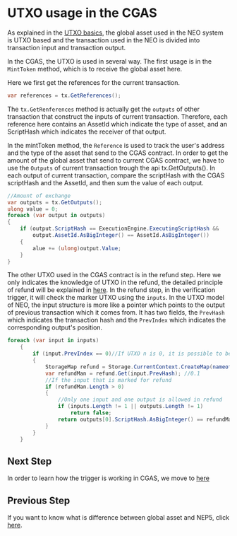 # UTXO usage in the CGAS

As explained in the [UTXO basics](https://github.com/neo-ngd/NEO-Tutorial/blob/master/9-smartContract/UTXO.md), the global asset used in the NEO system is UTXO based and the transaction used in the NEO is divided into transaction input and transaction output.

In the CGAS, the UTXO is used in several way. The first usage is in the `MintToken` method, which is to receive the global asset here.

Here we first get the references for the current transaction.
```csharp
var references = tx.GetReferences();
```

The `tx.GetRenferences` method is actually get the `outputs` of other transaction that construct the inputs of current transaction. Therefore, each reference here contains an AssetId which indicate the type of asset, and an ScriptHash which indicates the receiver of that output.

In the mintToken method, the `Reference` is used to track the user's address and the type of the asset that send to the CGAS contract. In order to get the amount of the global asset that send to current CGAS contract, we have to use the `Outputs` of current transaction trough the api tx.GetOutputs(). In each output of current transaction, compare the scriptHash with the CGAS scriptHash and the AssetId, and then sum the value of each output.

```csharp
//Amount of exchange
var outputs = tx.GetOutputs();
ulong value = 0;
foreach (var output in outputs)
{
    if (output.ScriptHash == ExecutionEngine.ExecutingScriptHash &&
        output.AssetId.AsBigInteger() == AssetId.AsBigInteger())
    {
        alue += (ulong)output.Value;
    }
}
```

The other UTXO used in the CGAS contract is in the refund step. Here we only indicates the knowledge of UTXO in the refund, the detailed principle of refund will be explained in [here](5_minttokens_and_refund.md). In the refund step, in the verification trigger, it will check the marker UTXO using the `inputs`. In the UTXO model of NEO, the input structure is more like a pointer which points to the output of previous transaction which it comes from. It has two fields, the `PrevHash` which indicates the transaction hash and the `PrevIndex` which indicates the corresponding output's position.

```csharp
foreach (var input in inputs)
	{
	    if (input.PrevIndex == 0)//If UTXO n is 0, it is possible to be a marker UTXO
	    {
	        StorageMap refund = Storage.CurrentContext.CreateMap(nameof(refund));
	        var refundMan = refund.Get(input.PrevHash); //0.1
	        //If the input that is marked for refund
	        if (refundMan.Length > 0)
	        {
	            //Only one input and one output is allowed in refund
	            if (inputs.Length != 1 || outputs.Length != 1)
	                return false;
	            return outputs[0].ScriptHash.AsBigInteger() == refundMan.AsBigInteger();
	        }
	    }
	}
```

## Next Step
In order to learn how the trigger is working in CGAS, we move to [here](4_trigger.md)

## Previous Step
If you want to know what is difference between global asset and NEP5, click [here](2_global_asset_and_nep5.md).
